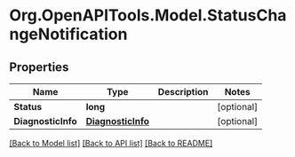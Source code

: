 # Org.OpenAPITools.Model.StatusChangeNotification

## Properties

Name | Type | Description | Notes
------------ | ------------- | ------------- | -------------
**Status** | **long** |  | [optional] 
**DiagnosticInfo** | [**DiagnosticInfo**](DiagnosticInfo.md) |  | [optional] 

[[Back to Model list]](../README.md#documentation-for-models) [[Back to API list]](../README.md#documentation-for-api-endpoints) [[Back to README]](../README.md)

